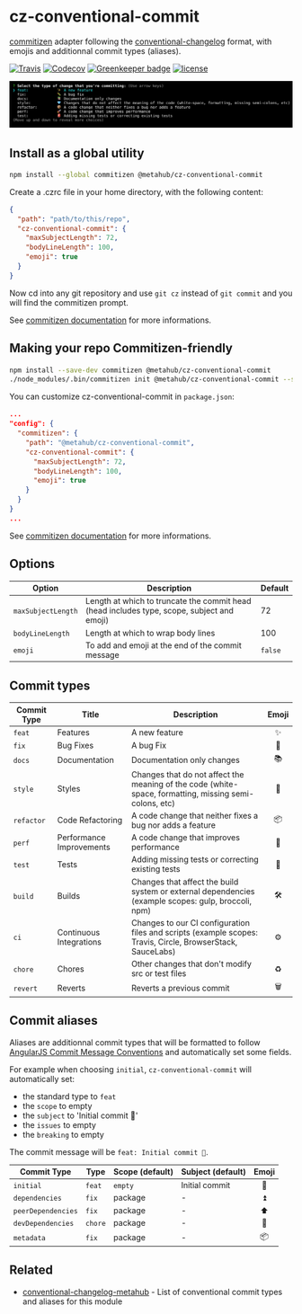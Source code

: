 # **cz-conventional-commit**

[commitizen](https://github.com/commitizen/cz-cli) adapter following the [conventional-changelog](https://github.com/conventional-changelog/conventional-changelog) format, with emojis and additionnal commit types (aliases).

[![Travis](https://img.shields.io/travis/pvdlg/cz-conventional-commit.svg)](https://travis-ci.org/pvdlg/cz-conventional-commit)
[![Codecov](https://img.shields.io/codecov/c/github/pvdlg/cz-conventional-commit.svg)](https://codecov.io/gh/pvdlg/cz-conventional-commit)
[![Greenkeeper badge](https://badges.greenkeeper.io/pvdlg/cz-conventional-commit.svg)](https://greenkeeper.io/)
[![license](https://img.shields.io/github/license/pvdlg/cz-conventional-commit.svg)](https://github.com/pvdlg/cz-conventional-commit/blob/master/LICENSE)

![Screenshot](img/cz-conventional-commit.jpg?raw=true)

## Install as a global utility

```bash
npm install --global commitizen @metahub/cz-conventional-commit
```
Create a .czrc file in your home directory, with the following content:
```json
{
  "path": "path/to/this/repo",
  "cz-conventional-commit": {
    "maxSubjectLength": 72,
    "bodyLineLength": 100,
    "emoji": true
  }
}
```
Now cd into any git repository and use `git cz` instead of `git commit` and you will find the commitizen prompt.

See [commitizen documentation](https://github.com/commitizen/cz-cli#conventional-commit-messages-as-a-global-utility) for more informations.

## Making your repo Commitizen-friendly
```bash
npm install --save-dev commitizen @metahub/cz-conventional-commit
./node_modules/.bin/commitizen init @metahub/cz-conventional-commit --save-dev
```
You can customize cz-conventional-commit in `package.json`:
```json
...
"config": {
  "commitizen": {
    "path": "@metahub/cz-conventional-commit",
    "cz-conventional-commit": {
      "maxSubjectLength": 72,
      "bodyLineLength": 100,
      "emoji": true
    }
  }
}
...
```

See [commitizen documentation](https://github.com/commitizen/cz-cli#making-your-repo-commitizen-friendly) for more informations.

## Options

| Option             | Description                                                                                | Default |
| ------------------ | ------------------------------------------------------------------------------------------ | ------- |
| `maxSubjectLength` | Length at which to truncate the commit head (head includes type, scope, subject and emoji) | 72      |
| `bodyLineLength`   | Length at which to wrap body lines                                                         | 100     |
| `emoji`            | To add and emoji at the end of the commit message                                          | `false` |

## Commit types

| Commit Type | Title                    | Description                                                                                                 | Emoji |
|-------------|--------------------------|-------------------------------------------------------------------------------------------------------------|:-----:|
| `feat`      | Features                 | A new feature                                                                                               |   ✨   |
| `fix`       | Bug Fixes                | A bug Fix                                                                                                   |  🐛   |
| `docs`      | Documentation            | Documentation only changes                                                                                  |  📚   |
| `style`     | Styles                   | Changes that do not affect the meaning of the code (white-space, formatting, missing semi-colons, etc)      |  💎   |
| `refactor`  | Code Refactoring         | A code change that neither fixes a bug nor adds a feature                                                   |  📦   |
| `perf`      | Performance Improvements | A code change that improves performance                                                                     |  🚀   |
| `test`      | Tests                    | Adding missing tests or correcting existing tests                                                           |  🚨   |
| `build`     | Builds                   | Changes that affect the build system or external dependencies (example scopes: gulp, broccoli, npm)         |  🛠   |
| `ci`        | Continuous Integrations  | Changes to our CI configuration files and scripts (example scopes: Travis, Circle, BrowserStack, SauceLabs) |   ⚙️  |
| `chore`     | Chores                   | Other changes that don't modify src or test files                                                           |   ♻️  |
| `revert`    | Reverts                  | Reverts a previous commit                                                                                   |  🗑   |

## Commit aliases

Aliases are additionnal commit types that will be formatted to follow [AngularJS Commit Message Conventions](https://docs.google.com/document/d/1QrDFcIiPjSLDn3EL15IJygNPiHORgU1_OOAqWjiDU5Y/edit) and automatically set some fields.

For example when choosing `initial`, `cz-conventional-commit` will automatically set:
- the standard type to `feat`
- the `scope` to empty
- the `subject` to 'Initial commit 🎉'
- the `issues` to empty
- the `breaking` to empty

The commit message will be `feat: Initial commit 🎉`.

| Commit Type        | Type    | Scope (default) | Subject (default) | Emoji |
|--------------------|---------|-----------------|-------------------|:-----:|
| `initial`          | `feat`  | `empty`         | Initial commit    |  🎉   |
| `dependencies`     | `fix`   | package         | -                 |   ⏫   |
| `peerDependencies` | `fix`   | package         | -                 |   ⬆️  |
| `devDependencies`  | `chore` | package         | -                 |  🔼   |
| `metadata`         | `fix`   | package         | -                 |  📦   |

## Related

- [conventional-changelog-metahub](https://github.com/pvdlg/conventional-changelog-metahub) - List of conventional commit types and aliases for this module

